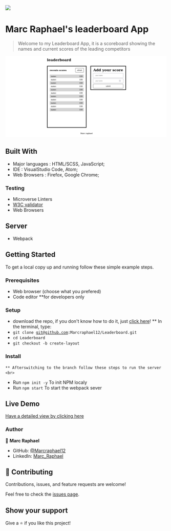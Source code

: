 ![](https://img.shields.io/badge/Microverse-blueviolet)

# Marc Raphael's leaderboard App

>Welcome to my Leaderboard App, it is a scoreboard showing the names and current scores of the leading competitors

![](./images/leaderboard1.png)


## Built With

- Major languages : HTML/SCSS, JavaScript;
- IDE : VisualStudio Code, Atom;
- Web Browsers : Firefox, Google Chrome;

### Testing

- Microverse Linters
- [W3C validator](https://validator.w3.org/)
- Web Browsers

## Server

- Webpack

## Getting Started

To get a local copy up and running follow these simple example steps.

### Prerequisites

- Web browser (choose what you prefered)
- Code editor **for developers only

### Setup

- download the repo, if you don't know how to do it, just [click here](https://github.com/Marcraphael12/Leaderboard.git)!
	** In the terminal, type:<br>
- <code>git clone git@github.com:Marcraphael12/Leaderboard.git</code>
- <code>cd Leaderboard</code>
- <code>git checkout -b create-layout</code>

### Install
	** Afterswitching to the branch follow these steps to run the server <br>
- Run <code>npm init -y</code> To init NPM localy
- Run <code>npm start</code> To start the webpack sever


## Live Demo

[Have a detailed view by clicking here](https://marcraphael12.github.io/Leaderboard/)

### Author
👤 **Marc Raphael**

- GitHub: [@Marcraphael12](https://github.com/Marcraphael12)
- LinkedIn: [Marc_Raphael](www.linkedin.com/in/marc-raphael-326039204)


## 🤝 Contributing

Contributions, issues, and feature requests are welcome!

Feel free to check the [issues page](https://github.com/Marcraphael12/Leaderboard/issues).

## Show your support

Give a ⭐️ if you like this project!

